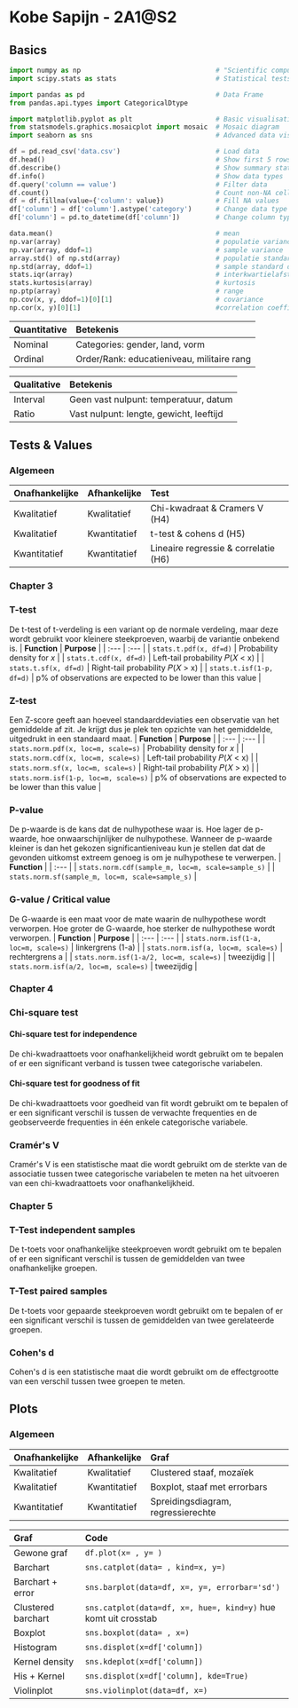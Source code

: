 
# Kobe Sapijn - 2A1@S2

## Basics
```python
import numpy as np                                  # "Scientific computing"
import scipy.stats as stats                         # Statistical tests

import pandas as pd                                 # Data Frame
from pandas.api.types import CategoricalDtype

import matplotlib.pyplot as plt                     # Basic visualisation
from statsmodels.graphics.mosaicplot import mosaic  # Mosaic diagram
import seaborn as sns                               # Advanced data visualisation
```

```python
df = pd.read_csv('data.csv')                        # Load data
df.head()                                           # Show first 5 rows
df.describe()                                       # Show summary statistics
df.info()                                           # Show data types
df.query('column == value')                         # Filter data
df.count()                                          # Count non-NA cells
df = df.fillna(value={'column': value})             # Fill NA values
df['column'] = df['column'].astype('category')      # Change data type
df['column'] = pd.to_datetime(df['column'])         # Change column type to datetime

data.mean()                                         # mean
np.var(array)                                       # populatie variance
np.var(array, ddof=1)                               # sample variance
array.std() of np.std(array)                        # populatie standard deviation
np.std(array, ddof=1)                               # sample standard deviation   
stats.iqr(array)                                    # interkwartielafstand
stats.kurtosis(array)                               # kurtosis
np.ptp(array)                                       # range
np.cov(x, y, ddof=1)[0][1]                          # covariance
np.cor(x, y)[0][1]                                  #correlation coefficient
```

| **Quantitative** | **Betekenis** |
| :--- | :--- |
| Nominal | Categories: gender, land, vorm |
| Ordinal | Order/Rank: educatieniveau, militaire rang |

| **Qualitative** | **Betekenis** |
| :--- | :--- |
| Interval | Geen vast nulpunt: temperatuur, datum |
| Ratio | Vast nulpunt: lengte, gewicht, leeftijd |



## Tests & Values
### Algemeen

| **Onafhankelijke** | **Afhankelijke** | **Test** |
| :--- | :--- | :---|
| Kwalitatief | Kwalitatief | Chi-kwadraat & Cramers V (H4) |
| Kwalitatief | Kwantitatief | t-test & cohens d (H5) |
| Kwantitatief | Kwantitatief | Lineaire regressie & correlatie (H6) | 

### Chapter 3
### T-test
De t-test of t-verdeling is een variant op de normale verdeling, maar deze wordt gebruikt voor kleinere steekproeven, waarbij de variantie onbekend is.
| **Function**    | **Purpose** |
| :---                     | :--- |
| `stats.t.pdf(x, df=d)`   | Probability density for $x$    |
| `stats.t.cdf(x, df=d)`   | Left-tail probability 𝑃(𝑋 < x) |
| `stats.t.sf(x, df=d)`    | Right-tail probability 𝑃(𝑋 > x)    |
| `stats.t.isf(1-p, df=d)` | p% of observations are expected to be lower than this value    | 

### Z-test
Een Z-score geeft aan hoeveel standaarddeviaties een observatie van het gemiddelde af zit. Je krijgt dus je plek ten opzichte van het gemiddelde, uitgedrukt in een standaard maat. 
| **Function**    | **Purpose** |
| :---                     | :--- |
| `stats.norm.pdf(x, loc=m, scale=s)`   | Probability density for $x$    |
| `stats.norm.cdf(x, loc=m, scale=s)`   | Left-tail probability 𝑃(𝑋 < x) |
| `stats.norm.sf(x, loc=m, scale=s)`    | Right-tail probability 𝑃(𝑋 > x)    |
| `stats.norm.isf(1-p, loc=m, scale=s)` | p% of observations are expected to be lower than this value    |

### P-value
De p-waarde is de kans dat de nulhypothese waar is. Hoe lager de p-waarde, hoe onwaarschijnlijker de nulhypothese. Wanneer de p-waarde kleiner is dan het gekozen significantieniveau kun je stellen dat dat de gevonden uitkomst extreem genoeg is om je nulhypothese te verwerpen.
| **Function**    | 
| :---                     |
| `stats.norm.cdf(sample_m, loc=m, scale=sample_s)`  |
| `stats.norm.sf(sample_m, loc=m, scale=sample_s)`   |

### G-value / Critical value
De G-waarde is een maat voor de mate waarin de nulhypothese wordt verworpen. Hoe groter de G-waarde, hoe sterker de nulhypothese wordt verworpen. 
| **Function**    | **Purpose** |
| :---                     | :--- |
| `stats.norm.isf(1-a, loc=m, scale=s)` | linkergrens (1-a)    |
| `stats.norm.isf(a, loc=m, scale=s)`  | rechtergrens a    |
| `stats.norm.isf(1-a/2, loc=m, scale=s)` | tweezijdig     |
| `stats.norm.isf(a/2, loc=m, scale=s)`  | tweezijdig     |

### Chapter 4
### Chi-square test
#### Chi-square test for independence
De chi-kwadraattoets voor onafhankelijkheid wordt gebruikt om te bepalen of er een significant verband is tussen twee categorische variabelen.

#### Chi-square test for goodness of fit
De chi-kwadraattoets voor goedheid van fit wordt gebruikt om te bepalen of er een significant verschil is tussen de verwachte frequenties en de geobserveerde frequenties in één enkele categorische variabele.

### Cramér's V
Cramér's V is een statistische maat die wordt gebruikt om de sterkte van de associatie tussen twee categorische variabelen te meten na het uitvoeren van een chi-kwadraattoets voor onafhankelijkheid.

### Chapter 5
### T-Test independent samples
De t-toets voor onafhankelijke steekproeven wordt gebruikt om te bepalen of er een significant verschil is tussen de gemiddelden van twee onafhankelijke groepen.

### T-Test paired samples
De t-toets voor gepaarde steekproeven wordt gebruikt om te bepalen of er een significant verschil is tussen de gemiddelden van twee gerelateerde groepen.

### Cohen's d
Cohen's d is een statistische maat die wordt gebruikt om de effectgrootte van een verschil tussen twee groepen te meten.

## Plots
### Algemeen
| **Onafhankelijke** | **Afhankelijke** | **Graf** |
| :--- | :--- | :---|
| Kwalitatief | Kwalitatief | Clustered staaf, mozaïek |
| Kwalitatief | Kwantitatief | Boxplot, staaf met errorbars |
| Kwantitatief | Kwantitatief | Spreidingsdiagram, regressierechte | 


| **Graf**    | **Code** |
| :---                     | :--- |
| Gewone graf | `df.plot(x= , y= )`    |
| Barchart | `sns.catplot(data= , kind=x, y=)` |
| Barchart + error | `sns.barplot(data=df, x=, y=, errorbar='sd')` |
| Clustered barchart | `sns.catplot(data=df, x=, hue=, kind=y)` hue komt uit crosstab |
| Boxplot | `sns.boxplot(data= , x=)`|
| Histogram | `sns.displot(x=df['column])` |
| Kernel density | `sns.kdeplot(x=df['column])` |
| His + Kernel | `sns.displot(x=df['column], kde=True)` |
| Violinplot | `sns.violinplot(data=df, x=)` |